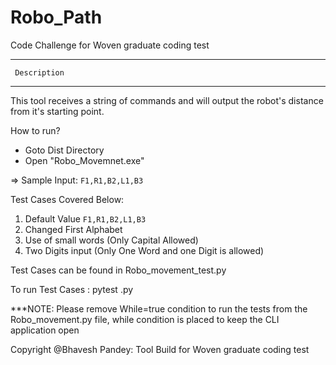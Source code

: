 # Robo_Path
Code Challenge for Woven graduate coding test

****************************************************
     Description
****************************************************


This tool receives a string of commands and will output the robot's distance from it's starting point.

How to run?

- Goto Dist Directory
- Open "Robo_Movemnet.exe"

=> Sample Input:  `F1,R1,B2,L1,B3`

Test Cases Covered Below:

1. Default Value `F1,R1,B2,L1,B3`
2. Changed First Alphabet
3. Use of small words (Only Capital Allowed)
4. Two Digits input (Only One Word and one Digit is allowed)


Test Cases can be found in Robo_movement_test.py

To run Test Cases : pytest <filename>.py

***NOTE: Please remove While=true condition to run the tests from the Robo_movement.py file, while condition is placed to keep the CLI application open

Copyright @Bhavesh Pandey: Tool Build for Woven graduate coding test
